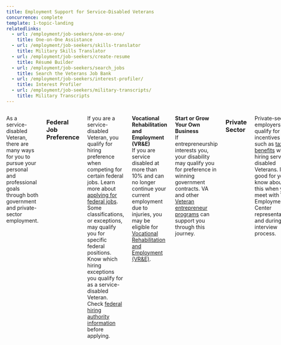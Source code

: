 ```yaml
---
title: Employment Support for Service-Disabled Veterans
concurrence: complete
template: 1-topic-landing
relatedlinks:
  - url: /employment/job-seekers/one-on-one/
    title: One-on-One Assistance
  - url: /employment/job-seekers/skills-translator
    title: Military Skills Translator
  - url: /employment/job-seekers/create-resume
    title: Résumé Builder
  - url: /employment/job-seekers/search_jobs
    title: Search the Veterans Job Bank
  - url: /employment/job-seekers/interest-profiler/
    title: Interest Profiler
  - url: /employment/job-seekers/military-transcripts/
    title: Military Transcripts
---
```


<div class="main" role="main" markdown="0">

<div class="section one" markdown="0">
<div class="primary" markdown="0">
<div class="row" markdown="0">
<div class="small-12 columns usa-content" markdown="1">

As a service-disabled Veteran, there are many ways for you to pursue your personal and professional goals through both government and private-sector employment.

### Federal Job Preference

If you are a service-disabled Veteran, you qualify for hiring preference when competing for certain federal jobs. Learn more about [applying for federal jobs](/employment/job-seekers/federal-employment/). Some classifications, or exceptions, may qualify you for specific federal positions. Know which hiring exceptions you qualify for as a service-disabled Veteran. Check [federal hiring authority information](http://www.fedshirevets.gov/job/shav/) before applying.

**Vocational Rehabilitation and Employment (VR&amp;E)**<br>
If you are service disabled at more than 10% and can no longer continue your current employment due to injuries, you may be eligible for [Vocational Rehabilitation and Employment (VR&amp;E)](http://www.benefits.va.gov/vocrehab/index.asp). 

**Start or Grow Your Own Business**<br>
If entrepreneurship interests you, your disability may qualify you for preference in winning government contracts. VA and other [Veteran entrepreneur programs](/employment/job-seekers/start/) can support you through this journey. 

### Private Sector

Private-sector employers may qualify for incentives such as [tax benefits](http://www.benefits.va.gov/VOW/docs/seiflyerfinal.pdf) when hiring service-disabled Veterans. It is good for you to know about this when you meet with VA Employment Center representatives and during the interview process.

Credentialing and job training will help in your search. Check your [military transcripts](/employment/job-seekers/military-transcripts/) now to be sure they are accurate.

<hr>

### Learn more
Contact your local [Veteran Employment Specialist (VES)](http://vaforvets.va.gov/hr/RVECS/pages/rvecs-map.asp) or your [policy and benefits advocate](/disability-benefits/apply-for-benefits/help/) for more information.

</div>
</div>
